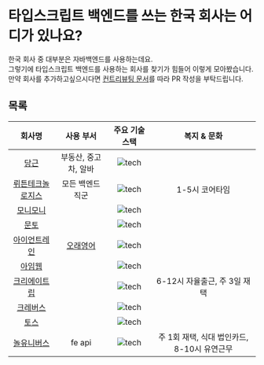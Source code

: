 # 타입스크립트 백엔드를 쓰는 한국 회사는 어디가 있나요?

한국 회사 중 대부분은 자바백엔드를 사용하는데요.  
그렇기에 타입스크립트 백엔드를 사용하는 회사를 찾기가 힘들어 이렇게 모아봤습니다.  
만약 회사를 추가하고싶으시다면 [컨트리뷰팅 문서](./CONTRIBUTING.md)를 따라 PR 작성을 부탁드립니다.

## 목록


|                                  회사명                                  |      사용 부서       |                               주요 기술 스택                                |  복지 & 문화   |
| :----------------------------------------------------------------------: | :------------------: | :-------------------------------------------------------------------------: | :------------: |
|                  [당근](https://about.daangn.com/jobs/)                  | 부동산, 중고차, 알바 |    ![tech](https://skillicons.dev/icons?i=ts,nodejs,express&theme=light)    |                |
|     [뤼튼테크놀로지스](https://wrtn.career.greetinghr.com/en/career)     |   모든 백엔드 직군   | ![tech](https://skillicons.dev/icons?i=ts,express,nestjs,mongo&theme=light) | 1-5시 코어타임 |
| [모니모니](https://www.monymony.co/d88775ef-388d-417c-9cd4-3510bd2e8133) |                      |    ![tech](https://skillicons.dev/icons?i=ts,nodejs,graphql&theme=light)    |                |
|             [문토](https://people.munto.kr/nodejs-developer)             |                      | ![tech](https://skillicons.dev/icons?i=ts,nodejs,nestjs,prisma&theme=light) |                |
|              [아이언트레인](https://blog.irontrain.co.kr/)               | [오래영어](https://www.longedu.co.kr/default/) |       ![tech](https://skillicons.dev/icons?i=ts,express&theme=light)        |                |
|                    [아임웹](https://recruit.imweb.me)                    |                      |     ![tech](https://skillicons.dev/icons?i=ts,nodejs,nest&theme=light)      |                |
|[크리에이트립](https://creatrip.career.greetinghr.com/ko/home#f091e1dc-28de-4dd3-8a2f-0c2ef9d6ffe2)||![tech](https://skillicons.dev/icons?i=ts,nodejs,nestjs,graphql,mongo&theme=light)|6-12시 자율출근, 주 3일 재택|
|    [크레버스](https://www.jobkorea.co.kr/Recruit/Co_Read/C/38612178)     |                      |    ![tech](https://skillicons.dev/icons?i=ts,nodejs,nestjs&theme=light)     |                |
|                   [토스](https://toss.im/career/jobs)                    |                      |        ![tech](https://skillicons.dev/icons?i=ts,nodejs&theme=light)        |                |
|                 [놀유니버스](https://nol-universe.com/)                  |        fe api        |     ![tech](https://skillicons.dev/icons?i=ts,nodejs,nest&theme=light)      | 주 1회 재택, 식대 법인카드, 8-10시 유연근무 |
